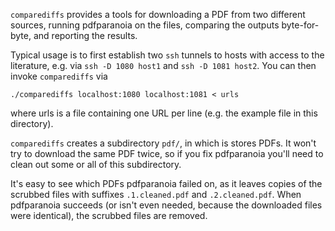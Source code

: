 `comparediffs` provides a tools for downloading a PDF from two different sources, running pdfparanoia on the files, comparing the outputs byte-for-byte,
and reporting the results.

Typical usage is to first establish two `ssh` tunnels to hosts with access to the literature, e.g. via
`ssh -D 1080 host1` and `ssh -D 1081 host2`. You can then invoke `comparediffs` via

    ./comparediffs localhost:1080 localhost:1081 < urls

where urls is a file containing one URL per line (e.g. the example file in this directory).

`comparediffs` creates a subdirectory `pdf/`, in which is stores PDFs. It won't try to download the same PDF twice, so if you fix pdfparanoia you'll
need to clean out some or all of this subdirectory.

It's easy to see which PDFs pdfparanoia failed on, as it leaves copies of the scrubbed files with suffixes `.1.cleaned.pdf` and `.2.cleaned.pdf`.
When pdfparanoia succeeds (or isn't even needed, because the downloaded files were identical), the scrubbed files are removed.
